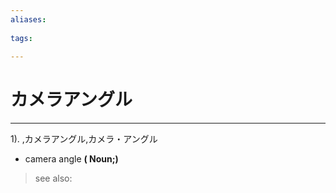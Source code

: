 ```yaml
---
aliases:
    
tags:
    
---
```


# カメラアングル
---
1).
,カメラアングル,カメラ・アングル

- camera angle
**( Noun;)**
> see also: 
            